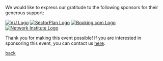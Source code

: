 We would like to express our gratitude to the following sponsors for their generous support:


[![VU Logo](https://vu.cordeo-brandbook.net/wp-content/uploads/sites/18/2021/08/logo_email_nl_algemeen.png)](https://www.vu.nl)
[![SectorPlan Logo](https://www.sectorplan-betatechniek.nl/themes/custom/sectorplan_bt/assets/images/twitter-image-default.png)](https://www.sectorplan-betatechniek.nl/)
[![Booking.com Logo](https://upload.wikimedia.org/wikipedia/commons/thumb/b/be/Booking.com_logo.svg/2560px-Booking.com_logo.svg.png)](https://www.booking.com/)
[![Network Institute Logo](https://www.ivanomalavolta.com/wp-content/uploads/2021/08/NI_logo-1024x513.png)](https://networkinstitute.org/)

Thank you for making this event possible! If you are interested in sponsoring this event, you can contact us [here](mailto:hack4her2024@gmail.com).

[back](./)
